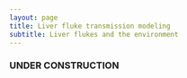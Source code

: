 ```yaml
---
layout: page
title: Liver fluke transmission modeling
subtitle: Liver flukes and the environment
---
```


### UNDER CONSTRUCTION
